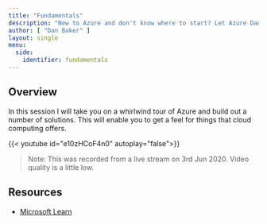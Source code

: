 ```yaml
---
title: "Fundamentals"
description: "New to Azure and don't know where to start? Let Azure Dan show you in this introductory video."
author: [ "Dan Baker" ]
layout: single
menu:
  side:
    identifier: fundamentals
---
```


## Overview

In this session I will take you on a whirlwind tour of Azure and build out a number of solutions. This will enable you to get a feel for things that cloud computing offers.

{{< youtube id="e10zHCoF4n0" autoplay="false">}}

> Note: This was recorded from a live stream on 3rd Jun 2020. Video quality is a little low.

## Resources

* [Microsoft Learn](https://docs.microsoft.com/learn/paths/azure-fundamentals/)
